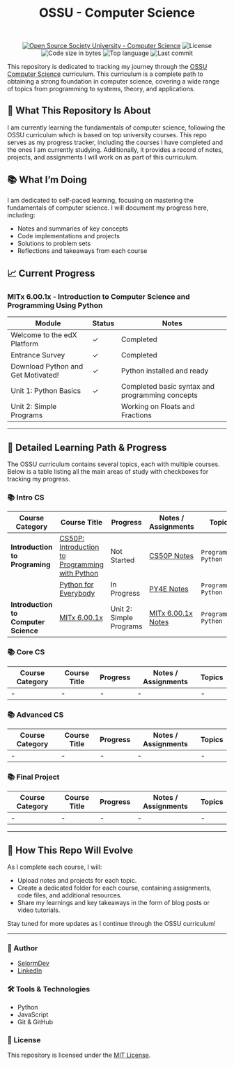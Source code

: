 <h1 align="center">OSSU - Computer Science
</h1>

<br>

<div align="center">

[![Open Source Society University - Computer Science](https://img.shields.io/badge/OSSU-computer--science-blue.svg)](https://github.com/ossu/computer-science)
![License](https://img.shields.io/github/license/selormdev/computer-science?color=yellow)
![Code size in bytes](https://img.shields.io/github/languages/code-size/selormdev/computer-science?color=blue)
![Top language](https://img.shields.io/github/languages/top/selormdev/computer-science?color=ff69b4)
![Last commit](https://img.shields.io/github/last-commit/selormdev/computer-science?color=orange)

</div>

<!-- # OSSU Computer Science Journey -->

This repository is dedicated to tracking my journey through the [OSSU Computer Science](https://github.com/ossu/computer-science) curriculum. This curriculum is a complete path to obtaining a strong foundation in computer science, covering a wide range of topics from programming to systems, theory, and applications.

## 🎯 What This Repository Is About

I am currently learning the fundamentals of computer science, following the OSSU curriculum which is based on top university courses. This repo serves as my progress tracker, including the courses I have completed and the ones I am currently studying. Additionally, it provides a record of notes, projects, and assignments I will work on as part of this curriculum.

## 📚 What I’m Doing

I am dedicated to self-paced learning, focusing on mastering the fundamentals of computer science. I will document my progress here, including:

- Notes and summaries of key concepts
- Code implementations and projects
- Solutions to problem sets
- Reflections and takeaways from each course

## 📈 Current Progress

### MITx 6.00.1x - Introduction to Computer Science and Programming Using Python

| Module                             | Status   | Notes                                           |
| ---------------------------------- | -------- | ----------------------------------------------- |
| Welcome to the edX Platform        | &#10003; | Completed                                       |
| Entrance Survey                    | &#10003; | Completed                                       |
| Download Python and Get Motivated! | &#10003; | Python installed and ready                      |
| Unit 1: Python Basics              | &#10003; | Completed basic syntax and programming concepts |
| Unit 2: Simple Programs            |          | Working on Floats and Fractions                  |

---

## 📝 Detailed Learning Path & Progress

The OSSU curriculum contains several topics, each with multiple courses. Below is a table listing all the main areas of study with checkboxes for tracking my progress.

### 📚 Intro CS

| Course Category                     | Course Title                                                                                                         | Progress                | Notes / Assignments                                                                            |          Topics           |
| ------------------------------------ | -------------------------------------------------------------------------------------------------------------------- | ----------------------- | ---------------------------------------------------------------------------------------------- | ------------------------ |
| **Introduction to Programing**       | [CS50P: Introduction to Programming with Python](https://cs50.harvard.edu/python/)                                   | Not Started               | [CS50P Notes](./Intro%20CS/01-Introduction-to-Programming/CS50P/Notes.md)                      |   `Programming` `Python`  |
|                                      | [Python for Everybody](https://www.py4e.com/lessons/introduction-to-computer-science-and-programming-using-python-0) | In Progress             | [PY4E Notes](./Intro%20CS/01-Introduction-to-Programming/PY4E/Notes.md)                        |   `Programming` `Python`  |
| **Introduction to Computer Science** | [MITx 6.00.1x](https://learning.edx.org/course/course-v1:MITx+6.00.1x+2T2018/home2021/)                              | Unit 2: Simple Programs | [MITx 6.00.1x Notes](./Intro%20CS/02-Introduction-to-Computer-Science/Mitx%206.00.1x/Notes.md) |  `Programming` `Python`  |

### 📚 Core CS

| Course Category | Course Title | Progress | Notes / Assignments |  Topics  |
| --------------- | ------------ | -------- | ------------------- | -------- |
|        -        |       -      |     -    |          -          |    -     |

### 📚 Advanced CS

| Course Category | Course Title | Progress | Notes / Assignments |  Topics  |
| --------------- | ------------ | -------- | ------------------- | -------- |
|        -        |       -      |    -     |         -           |    -     |

### 📚 Final Project

| Course Category | Course Title | Progress | Notes / Assignments |  Topics  |
| --------------- | ------------ | -------- | ------------------- | -------- |
|        -        |       -      |     -    |          -          |    -     |

---

## 🚀 How This Repo Will Evolve

As I complete each course, I will:

- Upload notes and projects for each topic.
- Create a dedicated folder for each course, containing assignments, code files, and additional resources.
- Share my learnings and key takeaways in the form of blog posts or video tutorials.

Stay tuned for more updates as I continue through the OSSU curriculum!

---

### 👤 Author

- [SelormDev](https://selormdev.com)
- [LinkedIn](https://www.linkedin.com/in/selormdev)

### 🛠️ Tools & Technologies

- Python
- JavaScript
- Git & GitHub

### 📜 License

This repository is licensed under the [MIT License](./LICENSE).
